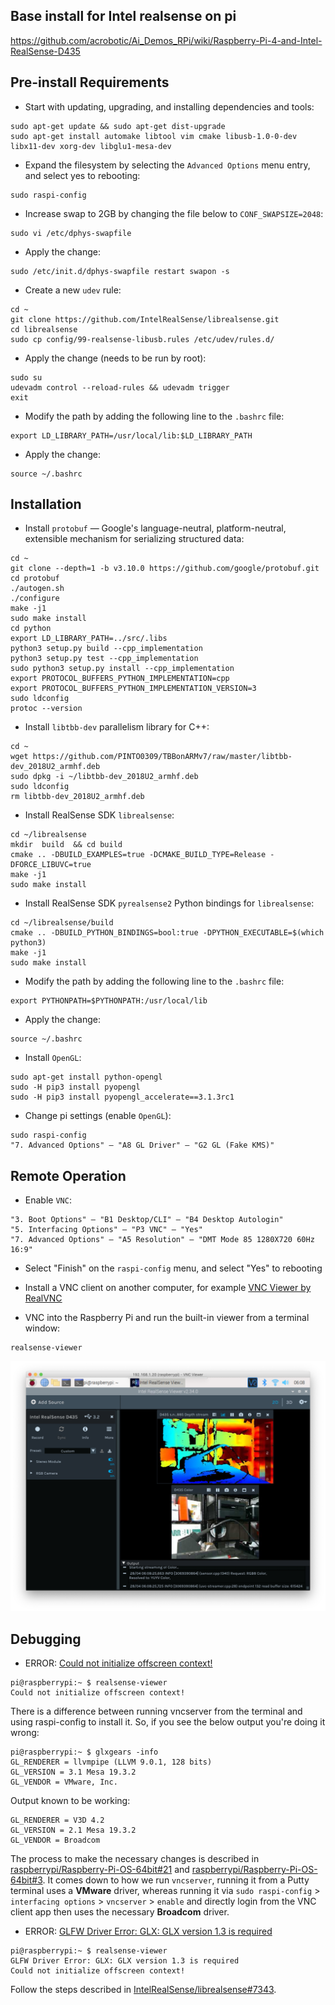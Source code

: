 ## Base install for Intel realsense on pi
https://github.com/acrobotic/Ai_Demos_RPi/wiki/Raspberry-Pi-4-and-Intel-RealSense-D435

## Pre-install Requirements
* Start with updating, upgrading, and installing dependencies and tools:
```
sudo apt-get update && sudo apt-get dist-upgrade
sudo apt-get install automake libtool vim cmake libusb-1.0-0-dev libx11-dev xorg-dev libglu1-mesa-dev
```
* Expand the filesystem by selecting the `Advanced Options` menu entry, and select yes to rebooting:
```
sudo raspi-config
```
* Increase swap to 2GB by changing the file below to `CONF_SWAPSIZE=2048`:
```
sudo vi /etc/dphys-swapfile
```
* Apply the change: 
```
sudo /etc/init.d/dphys-swapfile restart swapon -s
```
* Create a new `udev` rule:
```
cd ~
git clone https://github.com/IntelRealSense/librealsense.git
cd librealsense
sudo cp config/99-realsense-libusb.rules /etc/udev/rules.d/ 
```
* Apply the change (needs to be run by root):
```
sudo su
udevadm control --reload-rules && udevadm trigger
exit
```
* Modify the path by adding the following line to the `.bashrc` file:
```
export LD_LIBRARY_PATH=/usr/local/lib:$LD_LIBRARY_PATH
```
* Apply the change:
```
source ~/.bashrc
```
## Installation
* Install `protobuf` — Google's language-neutral, platform-neutral, extensible mechanism for serializing structured data:
```
cd ~
git clone --depth=1 -b v3.10.0 https://github.com/google/protobuf.git
cd protobuf
./autogen.sh
./configure
make -j1
sudo make install
cd python
export LD_LIBRARY_PATH=../src/.libs
python3 setup.py build --cpp_implementation 
python3 setup.py test --cpp_implementation
sudo python3 setup.py install --cpp_implementation
export PROTOCOL_BUFFERS_PYTHON_IMPLEMENTATION=cpp
export PROTOCOL_BUFFERS_PYTHON_IMPLEMENTATION_VERSION=3
sudo ldconfig
protoc --version
```
* Install `libtbb-dev` parallelism library for C++:
```
cd ~
wget https://github.com/PINTO0309/TBBonARMv7/raw/master/libtbb-dev_2018U2_armhf.deb
sudo dpkg -i ~/libtbb-dev_2018U2_armhf.deb
sudo ldconfig
rm libtbb-dev_2018U2_armhf.deb
```
* Install RealSense SDK `librealsense`:
```
cd ~/librealsense
mkdir  build  && cd build
cmake .. -DBUILD_EXAMPLES=true -DCMAKE_BUILD_TYPE=Release -DFORCE_LIBUVC=true
make -j1
sudo make install
```
* Install RealSense SDK `pyrealsense2` Python bindings for `librealsense`:
```
cd ~/librealsense/build
cmake .. -DBUILD_PYTHON_BINDINGS=bool:true -DPYTHON_EXECUTABLE=$(which python3)
make -j1
sudo make install
```
* Modify the path by adding the following line to the `.bashrc` file:
```
export PYTHONPATH=$PYTHONPATH:/usr/local/lib
```
* Apply the change:
```
source ~/.bashrc
```
* Install `OpenGL`:
```
sudo apt-get install python-opengl
sudo -H pip3 install pyopengl
sudo -H pip3 install pyopengl_accelerate==3.1.3rc1
```
* Change pi settings (enable `OpenGL`):
```
sudo raspi-config
"7. Advanced Options" – "A8 GL Driver" – "G2 GL (Fake KMS)"
```
## Remote Operation
* Enable `VNC`:
```
"3. Boot Options" – "B1 Desktop/CLI" – "B4 Desktop Autologin"
"5. Interfacing Options" – "P3 VNC" – "Yes"
"7. Advanced Options" – "A5 Resolution" – "DMT Mode 85 1280X720 60Hz 16:9"
```
* Select "Finish" on the `raspi-config` menu, and select "Yes" to rebooting

* Install a VNC client on another computer, for example [VNC Viewer by RealVNC](https://www.realvnc.com/en/connect/download/viewer/)

* VNC into the Raspberry Pi and run the built-in viewer from a terminal window:
```
realsense-viewer
```
![Image of Intel's RealSense Viewer](https://github.com/acrobotic/Ai_Demos_RPi/blob/master/realsense/img/viewer.png)
## Debugging
* ERROR: [Could not initialize offscreen context!](https://github.com/acrobotic/Ai_Demos_RPi/issues/1#issue-628919760)
```
pi@raspberrypi:~ $ realsense-viewer
Could not initialize offscreen context!
```
There is a difference between running vncserver from the terminal and using raspi-config to install it. So, if you see the below output you're doing it wrong:
```
pi@raspberrypi:~ $ glxgears -info
GL_RENDERER = llvmpipe (LLVM 9.0.1, 128 bits)
GL_VERSION = 3.1 Mesa 19.3.2
GL_VENDOR = VMware, Inc.
```
Output known to be working:
```
GL_RENDERER = V3D 4.2
GL_VERSION = 2.1 Mesa 19.3.2
GL_VENDOR = Broadcom
```
The process to make the necessary changes is described in [raspberrypi/Raspberry-Pi-OS-64bit#21](https://github.com/raspberrypi/Raspberry-Pi-OS-64bit/issues/21) and [raspberrypi/Raspberry-Pi-OS-64bit#3](https://github.com/raspberrypi/Raspberry-Pi-OS-64bit/issues/3). It comes down to how we run `vncserver`, running it from a Putty terminal uses a **VMware** driver, whereas running it via `sudo raspi-config` > `interfacing options` > `vncserver` > `enable` and directly login from the VNC client app then uses the necessary **Broadcom** driver.

* ERROR: [GLFW Driver Error: GLX: GLX version 1.3 is required](https://github.com/acrobotic/Ai_Demos_RPi/issues/1#issue-628919760)
```
pi@raspberrypi:~ $ realsense-viewer
GLFW Driver Error: GLX: GLX version 1.3 is required
Could not initialize offscreen context!
```
Follow the steps described in [IntelRealSense/librealsense#7343](https://github.com/IntelRealSense/librealsense/issues/7343#issue-701858461).